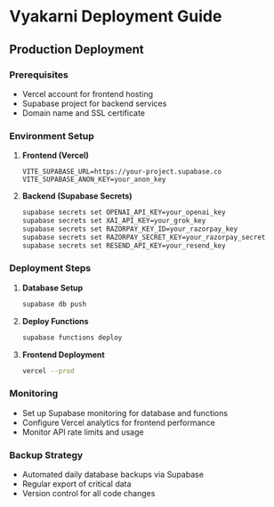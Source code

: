 # Vyakarni Deployment Guide

## Production Deployment

### Prerequisites
- Vercel account for frontend hosting
- Supabase project for backend services
- Domain name and SSL certificate

### Environment Setup
1. **Frontend (Vercel)**
   ```env
   VITE_SUPABASE_URL=https://your-project.supabase.co
   VITE_SUPABASE_ANON_KEY=your_anon_key
   ```

2. **Backend (Supabase Secrets)**
   ```bash
   supabase secrets set OPENAI_API_KEY=your_openai_key
   supabase secrets set XAI_API_KEY=your_grok_key
   supabase secrets set RAZORPAY_KEY_ID=your_razorpay_key
   supabase secrets set RAZORPAY_SECRET_KEY=your_razorpay_secret
   supabase secrets set RESEND_API_KEY=your_resend_key
   ```

### Deployment Steps
1. **Database Setup**
   ```bash
   supabase db push
   ```

2. **Deploy Functions**
   ```bash
   supabase functions deploy
   ```

3. **Frontend Deployment**
   ```bash
   vercel --prod
   ```

### Monitoring
- Set up Supabase monitoring for database and functions
- Configure Vercel analytics for frontend performance
- Monitor API rate limits and usage

### Backup Strategy
- Automated daily database backups via Supabase
- Regular export of critical data
- Version control for all code changes